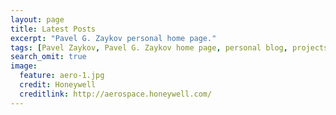 ```yaml
---
layout: page
title: Latest Posts
excerpt: "Pavel G. Zaykov personal home page."
tags: [Pavel Zaykov, Pavel G. Zaykov home page, personal blog, projects, dowloads, publications]
search_omit: true
image:
  feature: aero-1.jpg
  credit: Honeywell
  creditlink: http://aerospace.honeywell.com/
---
```



